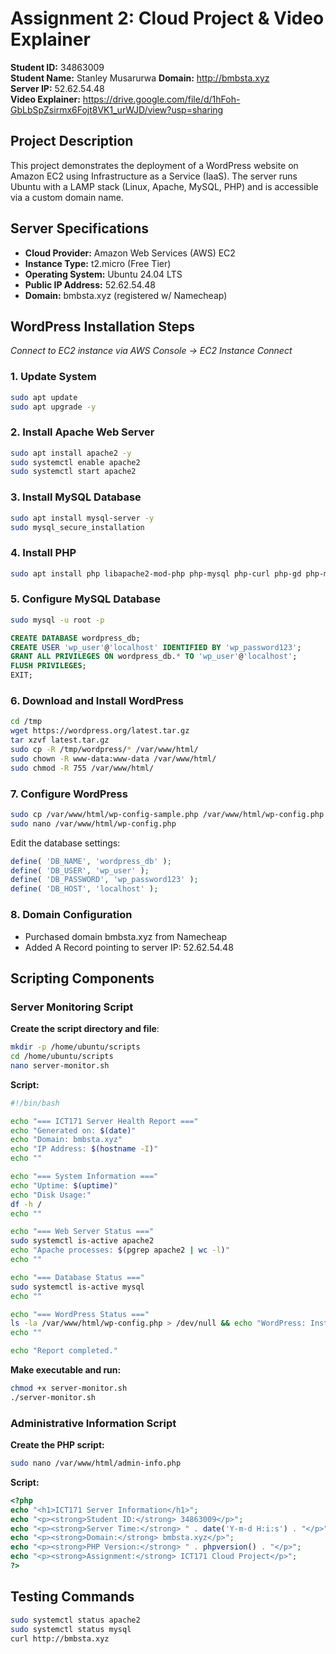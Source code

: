 # Assignment 2: Cloud Project & Video Explainer

**Student ID:** 34863009  
**Student Name:** Stanley Musarurwa
**Domain:** http://bmbsta.xyz  
**Server IP:** 52.62.54.48  
**Video Explainer:** https://drive.google.com/file/d/1hFoh-GbLbSpZsirmx6Fojt8VK1_urWJD/view?usp=sharing

## Project Description
This project demonstrates the deployment of a WordPress website on Amazon EC2 using Infrastructure as a Service (IaaS). The server runs Ubuntu with a LAMP stack (Linux, Apache, MySQL, PHP) and is accessible via a custom domain name.

## Server Specifications
- **Cloud Provider:** Amazon Web Services (AWS) EC2
- **Instance Type:** t2.micro (Free Tier)
- **Operating System:** Ubuntu 24.04 LTS
- **Public IP Address:** 52.62.54.48
- **Domain:** bmbsta.xyz (registered w/ Namecheap)

## WordPress Installation Steps
*Connect to EC2 instance via AWS Console -> EC2 Instance Connect*

### 1. Update System
```bash
sudo apt update
sudo apt upgrade -y
```

### 2. Install Apache Web Server
```bash
sudo apt install apache2 -y
sudo systemctl enable apache2
sudo systemctl start apache2
```

### 3. Install MySQL Database
```bash
sudo apt install mysql-server -y
sudo mysql_secure_installation
```

### 4. Install PHP
```bash
sudo apt install php libapache2-mod-php php-mysql php-curl php-gd php-mbstring php-xml php-xmlrpc php-soap php-intl php-zip -y
```

### 5. Configure MySQL Database
```bash
sudo mysql -u root -p
```

```sql
CREATE DATABASE wordpress_db;
CREATE USER 'wp_user'@'localhost' IDENTIFIED BY 'wp_password123';
GRANT ALL PRIVILEGES ON wordpress_db.* TO 'wp_user'@'localhost';
FLUSH PRIVILEGES;
EXIT;
```

### 6. Download and Install WordPress
```bash
cd /tmp
wget https://wordpress.org/latest.tar.gz
tar xzvf latest.tar.gz
sudo cp -R /tmp/wordpress/* /var/www/html/
sudo chown -R www-data:www-data /var/www/html/
sudo chmod -R 755 /var/www/html/
```

### 7. Configure WordPress
```bash
sudo cp /var/www/html/wp-config-sample.php /var/www/html/wp-config.php
sudo nano /var/www/html/wp-config.php
```

Edit the database settings:
```php
define( 'DB_NAME', 'wordpress_db' );
define( 'DB_USER', 'wp_user' );
define( 'DB_PASSWORD', 'wp_password123' );
define( 'DB_HOST', 'localhost' );
```

### 8. Domain Configuration
- Purchased domain bmbsta.xyz from Namecheap
- Added A Record pointing to server IP: 52.62.54.48

## Scripting Components

### Server Monitoring Script

**Create the script directory and file**:
```bash
mkdir -p /home/ubuntu/scripts
cd /home/ubuntu/scripts
nano server-monitor.sh
```

**Script:**
```bash
#!/bin/bash

echo "=== ICT171 Server Health Report ==="
echo "Generated on: $(date)"
echo "Domain: bmbsta.xyz"
echo "IP Address: $(hostname -I)"
echo ""

echo "=== System Information ==="
echo "Uptime: $(uptime)"
echo "Disk Usage:"
df -h /
echo ""

echo "=== Web Server Status ==="
sudo systemctl is-active apache2
echo "Apache processes: $(pgrep apache2 | wc -l)"
echo ""

echo "=== Database Status ==="
sudo systemctl is-active mysql
echo ""

echo "=== WordPress Status ==="
ls -la /var/www/html/wp-config.php > /dev/null && echo "WordPress: Installed" || echo "WordPress: Not found"
echo ""

echo "Report completed."
```

**Make executable and run:**
```bash
chmod +x server-monitor.sh
./server-monitor.sh
```

### Administrative Information Script

**Create the PHP script:**
```bash
sudo nano /var/www/html/admin-info.php
```

**Script:**
```php
<?php
echo "<h1>ICT171 Server Information</h1>";
echo "<p><strong>Student ID:</strong> 34863009</p>";
echo "<p><strong>Server Time:</strong> " . date('Y-m-d H:i:s') . "</p>";
echo "<p><strong>Domain:</strong> bmbsta.xyz</p>";
echo "<p><strong>PHP Version:</strong> " . phpversion() . "</p>";
echo "<p><strong>Assignment:</strong> ICT171 Cloud Project</p>";
?>
```

## Testing Commands

```bash
sudo systemctl status apache2
sudo systemctl status mysql
curl http://bmbsta.xyz
```
